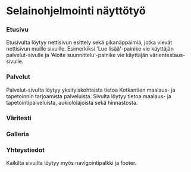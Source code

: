<h1>Selainohjelmointi näyttötyö</h1>
<h3>Etusivu</h3>
<p></p>Etusivulta löytyy nettisivun esittely sekä pikanäppäimiä, jotka vievät nettisivun muille sivuille. Esimerkiksi 'Lue lisää'-painike vie käyttäjän palvelut-sivulle ja 'Aloite suunnittelu'-painike vie käyttäjän värientestaus-sivulle.</p>

<h3>Palvelut</h3>
Palvelut-sivulta löytyy yksityiskohtaista tietoa Kotkantien maalaus- ja tapetoinnin tarjoamista palveluista. Sivulta löytyy tietoa maalaus- ja tapetointipalveluista, aukiololajoista sekä hinnastosta. 

<h3>Väritesti</h3>

<h3>Galleria</h3>

<h3>Yhteystiedot</h3>

Kaikilta sivuilta löytyy myös navigointipalkki ja footer.
